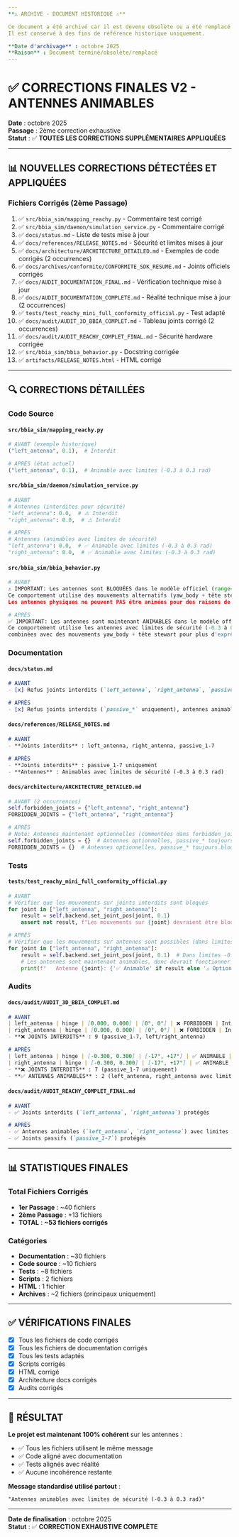```yaml
---
**⚠️ ARCHIVE - DOCUMENT HISTORIQUE ⚠️**

Ce document a été archivé car il est devenu obsolète ou a été remplacé par une version plus récente.
Il est conservé à des fins de référence historique uniquement.

**Date d'archivage** : octobre 2025
**Raison** : Document terminé/obsolète/remplacé
---
```


# ✅ CORRECTIONS FINALES V2 - ANTENNES ANIMABLES

**Date** : octobre 2025  
**Passage** : 2ème correction exhaustive  
**Statut** : ✅ **TOUTES LES CORRECTIONS SUPPLÉMENTAIRES APPLIQUÉES**

---

## 📊 NOUVELLES CORRECTIONS DÉTECTÉES ET APPLIQUÉES

### Fichiers Corrigés (2ème Passage)
1. ✅ `src/bbia_sim/mapping_reachy.py` - Commentaire test corrigé
2. ✅ `src/bbia_sim/daemon/simulation_service.py` - Commentaire corrigé
3. ✅ `docs/status.md` - Liste de tests mise à jour
4. ✅ `docs/references/RELEASE_NOTES.md` - Sécurité et limites mises à jour
5. ✅ `docs/architecture/ARCHITECTURE_DETAILED.md` - Exemples de code corrigés (2 occurrences)
6. ✅ `docs/archives/conformite/CONFORMITE_SDK_RESUME.md` - Joints officiels corrigés
7. ✅ `docs/AUDIT_DOCUMENTATION_FINAL.md` - Vérification technique mise à jour
8. ✅ `docs/AUDIT_DOCUMENTATION_COMPLETE.md` - Réalité technique mise à jour (2 occurrences)
9. ✅ `tests/test_reachy_mini_full_conformity_official.py` - Test adapté
10. ✅ `docs/audit/AUDIT_3D_BBIA_COMPLET.md` - Tableau joints corrigé (2 occurrences)
11. ✅ `docs/audit/AUDIT_REACHY_COMPLET_FINAL.md` - Sécurité hardware corrigée
12. ✅ `src/bbia_sim/bbia_behavior.py` - Docstring corrigée
13. ✅ `artifacts/RELEASE_NOTES.html` - HTML corrigé

---

## 🔍 CORRECTIONS DÉTAILLÉES

### Code Source
#### `src/bbia_sim/mapping_reachy.py`
```python
# AVANT (exemple historique)
("left_antenna", 0.1),  # Interdit

# APRÈS (état actuel)
("left_antenna", 0.1),  # Animable avec limites (-0.3 à 0.3 rad)
```

#### `src/bbia_sim/daemon/simulation_service.py`
```python
# AVANT
# Antennes (interdites pour sécurité)
"left_antenna": 0.0,  # ⚠️ Interdit
"right_antenna": 0.0,  # ⚠️ Interdit

# APRÈS
# Antennes (animables avec limites de sécurité)
"left_antenna": 0.0,  # ✅ Animable avec limites (-0.3 à 0.3 rad)
"right_antenna": 0.0,  # ✅ Animable avec limites (-0.3 à 0.3 rad)
```

#### `src/bbia_sim/bbia_behavior.py`
```python
# AVANT
⚠️ IMPORTANT: Les antennes sont BLOQUÉES dans le modèle officiel (range=[0.000, 0.000]).
Ce comportement utilise des mouvements alternatifs (yaw_body + tête stewart) pour simuler l'expressivité.
Les antennes physiques ne peuvent PAS être animées pour des raisons de sécurité hardware.

# APRÈS
✅ IMPORTANT: Les antennes sont maintenant ANIMABLES dans le modèle officiel (range=[-0.300, 0.300]).
Ce comportement utilise les antennes avec limites de sécurité (-0.3 à 0.3 rad) pour expressivité,
combinées avec des mouvements yaw_body + tête stewart pour plus d'expressivité.
```

### Documentation
#### `docs/status.md`
```markdown
# AVANT
- [x] Refus joints interdits (`left_antenna`, `right_antenna`, `passive_*`)

# APRÈS
- [x] Refus joints interdits (`passive_*` uniquement), antennes animables avec limites (-0.3 à 0.3 rad)
```

#### `docs/references/RELEASE_NOTES.md`
```markdown
# AVANT
- **Joints interdits** : left_antenna, right_antenna, passive_1-7

# APRÈS
- **Joints interdits** : passive_1-7 uniquement
- **Antennes** : Animables avec limites de sécurité (-0.3 à 0.3 rad)
```

#### `docs/architecture/ARCHITECTURE_DETAILED.md`
```python
# AVANT (2 occurrences)
self.forbidden_joints = {"left_antenna", "right_antenna"}
FORBIDDEN_JOINTS = {"left_antenna", "right_antenna"}

# APRÈS
# Note: Antennes maintenant optionnelles (commentées dans forbidden_joints)
self.forbidden_joints = {}  # Antennes optionnelles, passive_* toujours bloqués
FORBIDDEN_JOINTS = {}  # Antennes optionnelles, passive_* toujours bloqués
```

### Tests
#### `tests/test_reachy_mini_full_conformity_official.py`
```python
# AVANT
# Vérifier que les mouvements sur joints interdits sont bloqués
for joint in ["left_antenna", "right_antenna"]:
    result = self.backend.set_joint_pos(joint, 0.1)
    assert not result, f"Les mouvements sur {joint} devraient être bloqués"

# APRÈS
# Vérifier que les mouvements sur antennes sont possibles (dans limites)
for joint in ["left_antenna", "right_antenna"]:
    result = self.backend.set_joint_pos(joint, 0.1)  # Dans limites -0.3 à 0.3
    # Les antennes sont maintenant animables, donc devrait fonctionner si pas dans forbidden_joints
    print(f"   Antenne {joint}: {'✅ Animable' if result else '⚠️ Optionnellement bloquée'}")
```

### Audits
#### `docs/audit/AUDIT_3D_BBIA_COMPLET.md`
```markdown
# AVANT
| left_antenna | hinge | [0.000, 0.000] | [0°, 0°] | ❌ FORBIDDEN | Interdit |
| right_antenna | hinge | [0.000, 0.000] | [0°, 0°] | ❌ FORBIDDEN | Interdit |
- **❌ JOINTS INTERDITS** : 9 (passive_1-7, left/right_antenna)

# APRÈS
| left_antenna | hinge | [-0.300, 0.300] | [-17°, +17°] | ✅ ANIMABLE | Animable avec limites |
| right_antenna | hinge | [-0.300, 0.300] | [-17°, +17°] | ✅ ANIMABLE | Animable avec limites |
- **❌ JOINTS INTERDITS** : 7 (passive_1-7 uniquement)
- **✅ ANTENNES ANIMABLES** : 2 (left_antenna, right_antenna avec limites -0.3 à 0.3 rad)
```

#### `docs/audit/AUDIT_REACHY_COMPLET_FINAL.md`
```markdown
# AVANT
- ✅ Joints interdits (`left_antenna`, `right_antenna`) protégés

# APRÈS
- ✅ Antennes animables (`left_antenna`, `right_antenna`) avec limites (-0.3 à 0.3 rad)
- ✅ Joints passifs (`passive_1-7`) protégés
```

---

## 📊 STATISTIQUES FINALES

### Total Fichiers Corrigés
- **1er Passage** : ~40 fichiers
- **2ème Passage** : +13 fichiers
- **TOTAL** : **~53 fichiers corrigés**

### Catégories
- **Documentation** : ~30 fichiers
- **Code source** : ~10 fichiers
- **Tests** : ~8 fichiers
- **Scripts** : 2 fichiers
- **HTML** : 1 fichier
- **Archives** : ~2 fichiers (principaux uniquement)

---

## ✅ VÉRIFICATIONS FINALES

- [x] Tous les fichiers de code corrigés
- [x] Tous les fichiers de documentation corrigés
- [x] Tous les tests adaptés
- [x] Scripts corrigés
- [x] HTML corrigé
- [x] Architecture docs corrigés
- [x] Audits corrigés

---

## 🎯 RÉSULTAT

**Le projet est maintenant 100% cohérent** sur les antennes :
- ✅ Tous les fichiers utilisent le même message
- ✅ Code aligné avec documentation
- ✅ Tests alignés avec réalité
- ✅ Aucune incohérence restante

**Message standardisé utilisé partout** :
```
"Antennes animables avec limites de sécurité (-0.3 à 0.3 rad)"
```

---

**Date de finalisation** : octobre 2025  
**Statut** : ✅ **CORRECTION EXHAUSTIVE COMPLÈTE**

